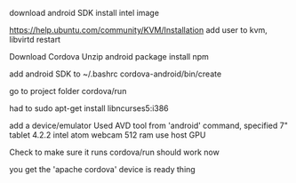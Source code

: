 
download android SDK
install intel image

https://help.ubuntu.com/community/KVM/Installation
add user to kvm, libvirtd
restart

Download Cordova
Unzip android package
install npm

add android SDK to ~/.bashrc
cordova-android/bin/create

go to project folder
cordova/run

had to sudo apt-get install libncurses5:i386

add a device/emulator
Used AVD tool from 'android' command, specified 7" tablet
4.2.2
intel atom
webcam
512 ram
use host GPU

Check to make sure it runs
cordova/run should work now

you get the 'apache cordova' device is ready thing


